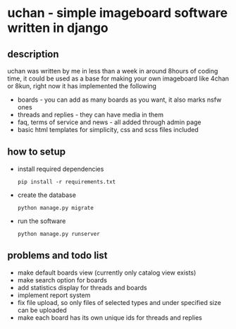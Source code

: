 # uchan - simple imageboard software written in django 
## description 
uchan was written by me in less than a week in around 8hours of coding
time, it could be used as a base
for making your own imageboard like 4chan or 8kun, 
right now it has implemented the following

- boards - you can add as many boards as you want, it also marks nsfw ones
- threads and replies - they can have media in them
- faq, terms of service and news - all added through admin page
- basic html templates for simplicity, css and scss files included
  
## how to setup 

- install required dependencies 
    ```
    pip install -r requirements.txt
    ```
- create the database 
    ```
    python manage.py migrate
    ```
- run the software 
    ```
    python manage.py runserver 
    ```

## problems and todo list 
- make default boards view (currently only catalog view exists)
- make search option for boards
- add statistics display for threads and boards
- implement report system
- fix file upload, so only files of selected types and under specified size can be uploaded 
- make each board has its own unique ids for threads and replies